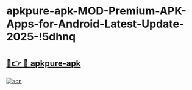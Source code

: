 # apkpure-apk-MOD-Premium-APK-Apps-for-Android-Latest-Update-2025-!5dhnq

# <h2><a href="https://y5lvyq.esa.edu.pl?title=apkpure-apk&ref=5dhnq">🔗👉 🔴 apkpure-apk</a></h2>

[![acn](https://github.com/user-attachments/assets/0f9c940e-d8b0-45ae-aac7-cd30a18b3e1c)](https://y5lvyq.esa.edu.pl?title=apkpure-apk&ref=5dhnq)

